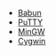 - [Babun](http://babun.github.io/)
- [PuTTY](http://www.chiark.greenend.org.uk/~sgtatham/putty/download.html)
- [MinGW](http://www.mingw.org/)
- [Cygwin](https://www.cygwin.com/)
